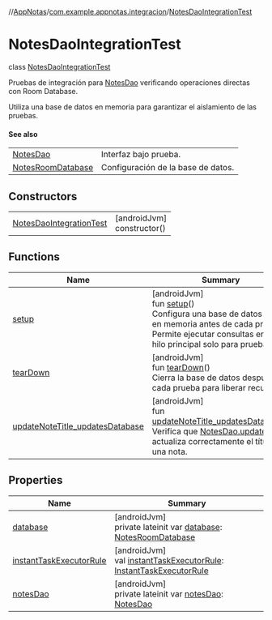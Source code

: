 //[AppNotas](../../../index.md)/[com.example.appnotas.integracion](../index.md)/[NotesDaoIntegrationTest](index.md)

# NotesDaoIntegrationTest

class [NotesDaoIntegrationTest](index.md)

Pruebas de integración para [NotesDao](../../com.example.appnotas.database/-notes-dao/index.md) verificando operaciones directas con Room Database.

Utiliza una base de datos en memoria para garantizar el aislamiento de las pruebas.

#### See also

| | |
|---|---|
| [NotesDao](../../com.example.appnotas.database/-notes-dao/index.md) | Interfaz bajo prueba. |
| [NotesRoomDatabase](../../com.example.appnotas.database/-notes-room-database/index.md) | Configuración de la base de datos. |

## Constructors

| | |
|---|---|
| [NotesDaoIntegrationTest](-notes-dao-integration-test.md) | [androidJvm]<br>constructor() |

## Functions

| Name | Summary |
|---|---|
| [setup](setup.md) | [androidJvm]<br>fun [setup](setup.md)()<br>Configura una base de datos Room en memoria antes de cada prueba. Permite ejecutar consultas en el hilo principal solo para pruebas. |
| [tearDown](tear-down.md) | [androidJvm]<br>fun [tearDown](tear-down.md)()<br>Cierra la base de datos después de cada prueba para liberar recursos. |
| [updateNoteTitle_updatesDatabase](update-note-title_updates-database.md) | [androidJvm]<br>fun [updateNoteTitle_updatesDatabase](update-note-title_updates-database.md)()<br>Verifica que [NotesDao.updateNote](../../com.example.appnotas.database/-notes-dao/update-note.md) actualiza correctamente el título de una nota. |

## Properties

| Name | Summary |
|---|---|
| [database](database.md) | [androidJvm]<br>private lateinit var [database](database.md): [NotesRoomDatabase](../../com.example.appnotas.database/-notes-room-database/index.md) |
| [instantTaskExecutorRule](instant-task-executor-rule.md) | [androidJvm]<br>val [instantTaskExecutorRule](instant-task-executor-rule.md): [InstantTaskExecutorRule](https://developer.android.com/reference/kotlin/androidx/arch/core/executor/testing/InstantTaskExecutorRule.html) |
| [notesDao](notes-dao.md) | [androidJvm]<br>private lateinit var [notesDao](notes-dao.md): [NotesDao](../../com.example.appnotas.database/-notes-dao/index.md) |

